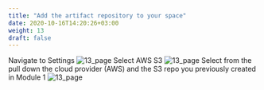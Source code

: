 ```yaml
---
title: "Add the artifact repository to your space"
date: 2020-10-16T14:20:26+03:00
weight: 13
draft: false
---
```

Navigate to Settings
![13_page](/images/module3/13_page.png)
Select AWS S3
![13_page](/images/module3/14_page.png)
Select from the pull down the cloud provider (AWS) and the S3 repo you previously created in Module 1 
![13_page](/images/module3/15_page_1.png)

